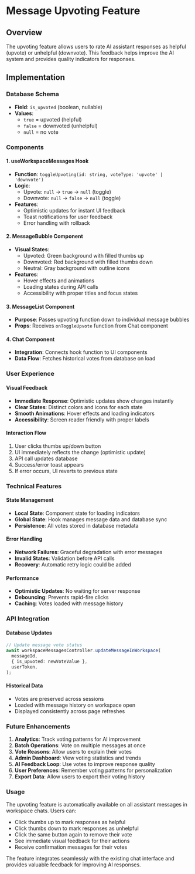 # Message Upvoting Feature

## Overview

The upvoting feature allows users to rate AI assistant responses as helpful (upvote) or unhelpful (downvote). This feedback helps improve the AI system and provides quality indicators for responses.

## Implementation

### Database Schema

- **Field**: `is_upvoted` (boolean, nullable)
- **Values**:
  - `true` = upvoted (helpful)
  - `false` = downvoted (unhelpful)
  - `null` = no vote

### Components

#### 1. useWorkspaceMessages Hook

- **Function**: `toggleUpvoting(id: string, voteType: 'upvote' | 'downvote')`
- **Logic**:
  - Upvote: `null` → `true` → `null` (toggle)
  - Downvote: `null` → `false` → `null` (toggle)
- **Features**:
  - Optimistic updates for instant UI feedback
  - Toast notifications for user feedback
  - Error handling with rollback

#### 2. MessageBubble Component

- **Visual States**:
  - Upvoted: Green background with filled thumbs up
  - Downvoted: Red background with filled thumbs down
  - Neutral: Gray background with outline icons
- **Features**:
  - Hover effects and animations
  - Loading states during API calls
  - Accessibility with proper titles and focus states

#### 3. MessageList Component

- **Purpose**: Passes upvoting function down to individual message bubbles
- **Props**: Receives `onToggleUpvote` function from Chat component

#### 4. Chat Component

- **Integration**: Connects hook function to UI components
- **Data Flow**: Fetches historical votes from database on load

### User Experience

#### Visual Feedback

- **Immediate Response**: Optimistic updates show changes instantly
- **Clear States**: Distinct colors and icons for each state
- **Smooth Animations**: Hover effects and loading indicators
- **Accessibility**: Screen reader friendly with proper labels

#### Interaction Flow

1. User clicks thumbs up/down button
2. UI immediately reflects the change (optimistic update)
3. API call updates database
4. Success/error toast appears
5. If error occurs, UI reverts to previous state

### Technical Features

#### State Management

- **Local State**: Component state for loading indicators
- **Global State**: Hook manages message data and database sync
- **Persistence**: All votes stored in database metadata

#### Error Handling

- **Network Failures**: Graceful degradation with error messages
- **Invalid States**: Validation before API calls
- **Recovery**: Automatic retry logic could be added

#### Performance

- **Optimistic Updates**: No waiting for server response
- **Debouncing**: Prevents rapid-fire clicks
- **Caching**: Votes loaded with message history

### API Integration

#### Database Updates

```typescript
// Update message vote status
await workspaceMessagesController.updateMessageInWorkspace(
  messageId,
  { is_upvoted: newVoteValue },
  userToken,
);
```

#### Historical Data

- Votes are preserved across sessions
- Loaded with message history on workspace open
- Displayed consistently across page refreshes

### Future Enhancements

1. **Analytics**: Track voting patterns for AI improvement
2. **Batch Operations**: Vote on multiple messages at once
3. **Vote Reasons**: Allow users to explain their votes
4. **Admin Dashboard**: View voting statistics and trends
5. **AI Feedback Loop**: Use votes to improve response quality
6. **User Preferences**: Remember voting patterns for personalization
7. **Export Data**: Allow users to export their voting history

### Usage

The upvoting feature is automatically available on all assistant messages in workspace chats. Users can:

- Click thumbs up to mark responses as helpful
- Click thumbs down to mark responses as unhelpful
- Click the same button again to remove their vote
- See immediate visual feedback for their actions
- Receive confirmation messages for their votes

The feature integrates seamlessly with the existing chat interface and provides valuable feedback for improving AI responses.
